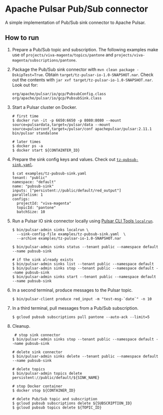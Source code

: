 # Apache Pulsar Pub/Sub connector

A simple implementation of Pub/Sub sink connector to Apache Pulsar.

## How to run

1. Prepare a Pub/Sub topic and subscription. The following examples make use of `projects/viva-magenta/topics/pantone` and `projects/viva-magenta/subscriptions/pantone`. 
2. Package the Pub/Sub sink connector with `mvn clean package -DskipTest=True`. Obtain `target/tz-pulsar-io-1.0-SNAPSHOT.nar`. Check out the contents with `jar xvf target/tz-pulsar-io-1.0-SNAPSHOT.nar`. Look out for:
   ```text
   org/apache/pulsar/io/gcp/PubsubConfig.class
   org/apache/pulsar/io/gcp/PubsubSink.class
   ```
3. Start a Pulsar cluster on Docker.
   ```shell
   # first time
   $ docker run -it -p 6650:6650 -p 8080:8080 --mount source=pulsardata,target=/pulsar/data --mount source=pulsarconf,target=/pulsar/conf apachepulsar/pulsar:2.11.1 bin/pulsar standalone

   # later times
   $ docker ps -a
   $ docker start ${CONTAINTER_ID}
   ```
4. Prepare the sink config keys and values. Check out [`tz-pubsub-sink.yaml`](src/main/resources/tz-pubsub-sink.yaml).
   ```shell
   $ cat examples/tz-pubsub-sink.yaml 
   tenant: "public"
   namespace: "default"
   name: "pubsub-sink"
   inputs: ["persistent://public/default/red_output"]
   parallelism: 1
   configs:
     projectId: "viva-magenta"
     topicId: "pantone"
     batchSize: 10
   ```
5. Run a Pulsar IO sink connector locally using [Pulsar CLI Tools `localrun`][1].
   ```shell
   $ bin/pulsar-admin sinks localrun \
     --sink-config-file examples/tz-pubsub-sink.yaml  \
     --archive examples/tz-pulsar-io-1.0-SNAPSHOT.nar
   
   $ bin/pulsar-admin sinks status --tenant public --namespace default --name pubsub-sink
   
   # if the sink already exists
   $ bin/pulsar-admin sinks list --tenant public --namespace default
   $ bin/pulsar-admin sinks stop --tenant public --namespace default --name pubsub-sink
   $ bin/pulsar-admin sinks start --tenant public --namespace default --name pubsub-sink
   ```
   
6. In a second terminal, produce messages to the Pulsar topic.
   ```shell
   $ bin/pulsar-client produce red_input -m "test-msg-`date`" -n 10
   ```
7. In a third terminal, pull messages from a Pub/Sub subscription.
   ```shell
   $ gcloud pubsub subscriptions pull pantone --auto-ack --limit=5
   ```
8. Cleanup.
   ```shell
    # stop sink connector
   $ bin/pulsar-admin sinks stop --tenant public --namespace default --name pubsub-sink
   
   # delete sink connector
   $ bin/pulsar-admin sinks delete --tenant public --namespace default --name pubsub-sink
   
   # delete topics
   $ bin/pulsar-admin topics delete persistent://public/default/${SINK_NAME}
   
   # stop Docker container
   $ docker stop ${CONTAINER_ID}
   
   # delete Pub/Sub topic and subscription
   $ gcloud pubsub subscriptions delete ${SUBSCRIPTION_ID}
   $ gcloud pubsub topics delete ${TOPIC_ID}
   ```

[1]: https://pulsar.apache.org/reference/#/2.11.x/pulsar-admin/sinks?id=localrun